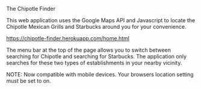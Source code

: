 The Chipotle Finder

This web application uses the Google Maps API and Javascript to locate the Chipotle 
Mexican Grills and Starbucks around you for your convenience.

https://chipotle-finder.herokuapp.com/home.html

The menu bar at the top of the page allows you to switch between searching for
Chipotle and searching for Starbucks. The application only searches for these 
two types of establishments in your nearby vicinity.

NOTE: Now compatible with mobile devices. Your browsers location setting must be 
set to on.
